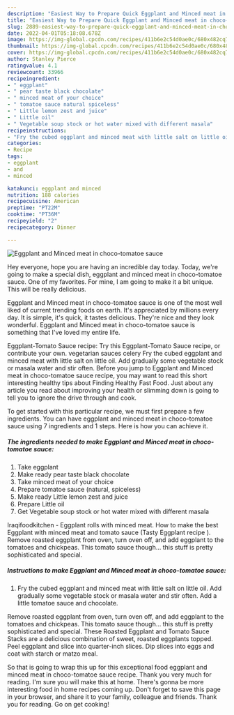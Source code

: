 ```yaml
---
description: "Easiest Way to Prepare Quick Eggplant and Minced meat in choco-tomatoe sauce"
title: "Easiest Way to Prepare Quick Eggplant and Minced meat in choco-tomatoe sauce"
slug: 2889-easiest-way-to-prepare-quick-eggplant-and-minced-meat-in-choco-tomatoe-sauce
date: 2022-04-01T05:18:08.678Z
image: https://img-global.cpcdn.com/recipes/411b6e2c54d0ae0c/680x482cq70/eggplant-and-minced-meat-in-choco-tomatoe-sauce-recipe-main-photo.jpg
thumbnail: https://img-global.cpcdn.com/recipes/411b6e2c54d0ae0c/680x482cq70/eggplant-and-minced-meat-in-choco-tomatoe-sauce-recipe-main-photo.jpg
cover: https://img-global.cpcdn.com/recipes/411b6e2c54d0ae0c/680x482cq70/eggplant-and-minced-meat-in-choco-tomatoe-sauce-recipe-main-photo.jpg
author: Stanley Pierce
ratingvalue: 4.1
reviewcount: 33966
recipeingredient:
- " eggplant"
- " pear taste black chocolate"
- " minced meat of your choice"
- " tomatoe sauce natural spiceless"
- " Little lemon zest and juice"
- " Little oil"
- " Vegetable soup stock or hot water mixed with different masala"
recipeinstructions:
- "Fry the cubed eggplant and minced meat with little salt on little oil. Add gradually some vegetable stock or masala water and stir often. Add a little tomatoe sauce and chocolate."
categories:
- Recipe
tags:
- eggplant
- and
- minced

katakunci: eggplant and minced 
nutrition: 188 calories
recipecuisine: American
preptime: "PT22M"
cooktime: "PT36M"
recipeyield: "2"
recipecategory: Dinner

---
```



![Eggplant and Minced meat in choco-tomatoe sauce](https://img-global.cpcdn.com/recipes/411b6e2c54d0ae0c/680x482cq70/eggplant-and-minced-meat-in-choco-tomatoe-sauce-recipe-main-photo.jpg)

Hey everyone, hope you are having an incredible day today. Today, we're going to make a special dish, eggplant and minced meat in choco-tomatoe sauce. One of my favorites. For mine, I am going to make it a bit unique. This will be really delicious.

Eggplant and Minced meat in choco-tomatoe sauce is one of the most well liked of current trending foods on earth. It's appreciated by millions every day. It is simple, it's quick, it tastes delicious. They're nice and they look wonderful. Eggplant and Minced meat in choco-tomatoe sauce is something that I've loved my entire life.

Eggplant-Tomato Sauce recipe: Try this Eggplant-Tomato Sauce recipe, or contribute your own. vegetarian sauces celery Fry the cubed eggplant and minced meat with little salt on little oil. Add gradually some vegetable stock or masala water and stir often. Before you jump to Eggplant and Minced meat in choco-tomatoe sauce recipe, you may want to read this short interesting healthy tips about Finding Healthy Fast Food. Just about any article you read about improving your health or slimming down is going to tell you to ignore the drive through and cook.


To get started with this particular recipe, we must first prepare a few ingredients. You can have eggplant and minced meat in choco-tomatoe sauce using 7 ingredients and 1 steps. Here is how you can achieve it.

<!--inarticleads1-->

##### The ingredients needed to make Eggplant and Minced meat in choco-tomatoe sauce:

1. Take  eggplant
1. Make ready  pear taste black chocolate
1. Take  minced meat of your choice
1. Prepare  tomatoe sauce (natural, spiceless)
1. Make ready  Little lemon zest and juice
1. Prepare  Little oil
1. Get  Vegetable soup stock or hot water mixed with different masala


Iraqifoodkitchen - Eggplant rolls with minced meat. How to make the best Eggplant with minced meat and tomato sauce (Tasty Eggplant recipe ). Remove roasted eggplant from oven, turn oven off, and add eggplant to the tomatoes and chickpeas. This tomato sauce though… this stuff is pretty sophisticated and special. 

<!--inarticleads2-->

##### Instructions to make Eggplant and Minced meat in choco-tomatoe sauce:

1. Fry the cubed eggplant and minced meat with little salt on little oil. Add gradually some vegetable stock or masala water and stir often. Add a little tomatoe sauce and chocolate.


Remove roasted eggplant from oven, turn oven off, and add eggplant to the tomatoes and chickpeas. This tomato sauce though… this stuff is pretty sophisticated and special. These Roasted Eggplant and Tomato Sauce Stacks are a delicious combination of sweet, roasted eggplants topped. Peel eggplant and slice into quarter-inch slices. Dip slices into eggs and coat with starch or matzo meal. 

So that is going to wrap this up for this exceptional food eggplant and minced meat in choco-tomatoe sauce recipe. Thank you very much for reading. I'm sure you will make this at home. There's gonna be more interesting food in home recipes coming up. Don't forget to save this page in your browser, and share it to your family, colleague and friends. Thank you for reading. Go on get cooking!
